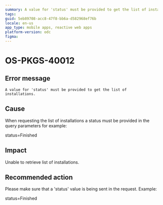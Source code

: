 ```yaml
---
summary: A value for 'status' must be provided to get the list of installations.
tags:
guid: 5eb89708-acc8-47f8-bb6a-d582968ef76b
locale: en-us
app_type: mobile apps, reactive web apps
platform-version: odc
figma:
---
```


# OS-PKGS-40012

## Error message

`A value for 'status' must be provided to get the list of installations.`

## Cause

When requesting the list of installations a status must be provided in the query parameters for example:

status=Finished

## Impact

Unable to retrieve list of installations.

## Recommended action

Please make sure that a 'status' value is being sent in the request.
Example:

status=Finished
